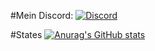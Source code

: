 #Mein Discord:
[![Discord](https://img.shields.io/discord/1220730579977244673?style=for-the-badge&logo=discord&logoColor=blue&label=Discord-Support%20Server&labelColor=white&color=blue)](https://discord.gg/JVMRBNnChm)


#States
[![Anurag's GitHub stats](https://github-readme-stats.vercel.app/api?username=julianwe17)](https://github.com/anuraghazra/github-readme-stats)
